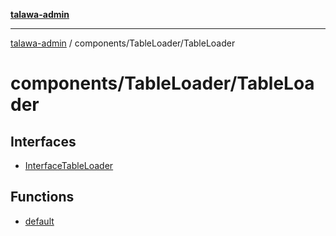 [**talawa-admin**](../../../README.md)

***

[talawa-admin](../../../modules.md) / components/TableLoader/TableLoader

# components/TableLoader/TableLoader

## Interfaces

- [InterfaceTableLoader](interfaces/InterfaceTableLoader.md)

## Functions

- [default](functions/default.md)
